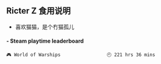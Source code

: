 ## Ricter Z 食用说明
- 喜欢猫猫，是个冇猫孤儿

<!-- steam-box start -->
#### - Steam playtime leaderboard
```text
🎮 World of Warships                 🕘 221 hrs 36 mins
```
<!-- Powered by https://github.com/YouEclipse/steam-box . -->
<!-- steam-box end -->
